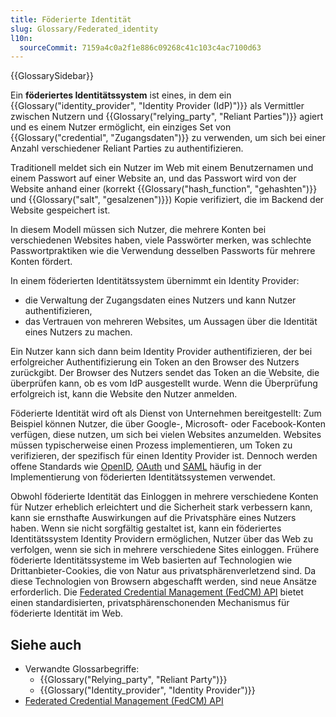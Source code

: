 ```yaml
---
title: Föderierte Identität
slug: Glossary/Federated_identity
l10n:
  sourceCommit: 7159a4c0a2f1e886c09268c41c103c4ac7100d63
---
```


{{GlossarySidebar}}

Ein **föderiertes Identitätssystem** ist eines, in dem ein {{Glossary("identity_provider", "Identity Provider (IdP)")}} als Vermittler zwischen Nutzern und {{Glossary("relying_party", "Reliant Parties")}} agiert und es einem Nutzer ermöglicht, ein einziges Set von {{Glossary("credential", "Zugangsdaten")}} zu verwenden, um sich bei einer Anzahl verschiedener Reliant Parties zu authentifizieren.

Traditionell meldet sich ein Nutzer im Web mit einem Benutzernamen und einem Passwort auf einer Website an, und das Passwort wird von der Website anhand einer (korrekt {{Glossary("hash_function", "gehashten")}} und {{Glossary("salt", "gesalzenen")}}) Kopie verifiziert, die im Backend der Website gespeichert ist.

In diesem Modell müssen sich Nutzer, die mehrere Konten bei verschiedenen Websites haben, viele Passwörter merken, was schlechte Passwortpraktiken wie die Verwendung desselben Passworts für mehrere Konten fördert.

In einem föderierten Identitätssystem übernimmt ein Identity Provider:

- die Verwaltung der Zugangsdaten eines Nutzers und kann Nutzer authentifizieren,
- das Vertrauen von mehreren Websites, um Aussagen über die Identität eines Nutzers zu machen.

Ein Nutzer kann sich dann beim Identity Provider authentifizieren, der bei erfolgreicher Authentifizierung ein Token an den Browser des Nutzers zurückgibt. Der Browser des Nutzers sendet das Token an die Website, die überprüfen kann, ob es vom IdP ausgestellt wurde. Wenn die Überprüfung erfolgreich ist, kann die Website den Nutzer anmelden.

Föderierte Identität wird oft als Dienst von Unternehmen bereitgestellt: Zum Beispiel können Nutzer, die über Google-, Microsoft- oder Facebook-Konten verfügen, diese nutzen, um sich bei vielen Websites anzumelden. Websites müssen typischerweise einen Prozess implementieren, um Token zu verifizieren, der spezifisch für einen Identity Provider ist. Dennoch werden offene Standards wie [OpenID](https://en.wikipedia.org/wiki/OpenID), [OAuth](https://en.wikipedia.org/wiki/OAuth) und [SAML](https://en.wikipedia.org/wiki/Security_Assertion_Markup_Language) häufig in der Implementierung von föderierten Identitätssystemen verwendet.

Obwohl föderierte Identität das Einloggen in mehrere verschiedene Konten für Nutzer erheblich erleichtert und die Sicherheit stark verbessern kann, kann sie ernsthafte Auswirkungen auf die Privatsphäre eines Nutzers haben. Wenn sie nicht sorgfältig gestaltet ist, kann ein föderiertes Identitätssystem Identity Providern ermöglichen, Nutzer über das Web zu verfolgen, wenn sie sich in mehrere verschiedene Sites einloggen. Frühere föderierte Identitätssysteme im Web basierten auf Technologien wie Drittanbieter-Cookies, die von Natur aus privatsphärenverletzend sind. Da diese Technologien von Browsern abgeschafft werden, sind neue Ansätze erforderlich. Die [Federated Credential Management (FedCM) API](/de/docs/Web/API/FedCM_API) bietet einen standardisierten, privatsphärenschonenden Mechanismus für föderierte Identität im Web.

## Siehe auch

- Verwandte Glossarbegriffe:
  - {{Glossary("Relying_party", "Reliant Party")}}
  - {{Glossary("Identity_provider", "Identity Provider")}}
- [Federated Credential Management (FedCM) API](/de/docs/Web/API/FedCM_API)
